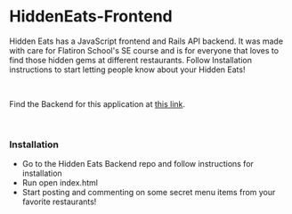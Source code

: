 # HiddenEats-Frontend
<p>Hidden Eats has a JavaScript frontend and Rails API backend. It was made with care for Flatiron School's SE course and is for everyone that loves to find those hidden gems at different restaurants. Follow Installation instructions to start letting people know about your Hidden Eats!</p>
</br>
<p>Find the Backend for this application at <a href="https://github.com/jck13mad/HiddenEats-Backend">this link</a>.</p>
</br>
<h3>Installation</h3>
<ul>
  <li>Go to the Hidden Eats Backend repo and follow instructions for installation</li>
  <li>Run open index.html</li>
  <li>Start posting and commenting on some secret menu items from your favorite restaurants!</li>
 </ul>
